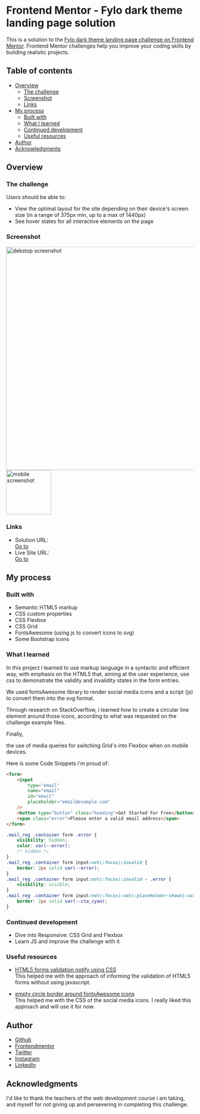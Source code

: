 # Frontend Mentor - Fylo dark theme landing page solution

This is a solution to the [Fylo dark theme landing page challenge on Frontend Mentor](https://www.frontendmentor.io/challenges/fylo-dark-theme-landing-page-5ca5f2d21e82137ec91a50fd). Frontend Mentor challenges help you improve your coding skills by building realistic projects.

## Table of contents

-   [Overview](#overview)
    -   [The challenge](#the-challenge)
    -   [Screenshot](#screenshot)
    -   [Links](#links)
-   [My process](#my-process)
    -   [Built with](#built-with)
    -   [What I learned](#what-i-learned)
    -   [Continued development](#continued-development)
    -   [Useful resources](#useful-resources)
-   [Author](#author)
-   [Acknowledgments](#acknowledgments)

## Overview

### The challenge

Users should be able to:

-   View the optimal layout for the site depending on their device's screen size (in a range of 375px min, up to a max of 1440px)
-   See hover states for all interactive elements on the page

### Screenshot

<img src="screenshot_desktop.png" alt="dekstop screenshot" width="600"/>
<img src="screenshot_mobile.png" alt="mobile screenshot" width="119.75"/>

### Links

-   Solution URL:<br>[Go to](https://github.com/TeusDev/devQuest_q02)
-   Live Site URL:<br>[Go to](https://teusdev.github.io/devQuest_q02/)

## My process

### Built with

-   Semantic HTML5 markup
-   CSS custom properties
-   CSS Flexbox
-   CSS Grid
-   FontsAwesome (using js to convert icons to svg)
-   Some Bootstrap icons

### What I learned

In this project i learned to use markup language in a syntactic and efficient way, with emphasis on the HTML5 that, aiming at the user experience, use css to demonstrate the validity and invalidity states in the form entries.

We used fontsAwesome library to render social media icons and a script (js) to convert them into the svg format.

Through research on StackOverflow, i learned how to create a circular line element around those icons, according to what was requested on the challenge example files.

Finally,

the use of media queries for switching Grid's into Flexbox when on mobile devices.

Here is some Code Snippets i'm proud of:

```html
<form>
	<input
		type="email"
		name="email"
		id="email"
		placeholder="email@example.com"
	/>
	<button type="button" class="heading">Get Started For Free</button>
	<span class="error">Please enter a valid email address</span>
</form>
```

```css
.mail_reg .container form .error {
	visibility: hidden;
	color: var(--error);
	/* hidden */
}
.mail_reg .container form input:not(:focus):invalid {
	border: 2px solid var(--error);
}
.mail_reg .container form input:not(:focus):invalid ~ .error {
	visibility: visible;
}
.mail_reg .container form input:not(:focus):not(:placeholder-shown):valid {
	border: 2px solid var(--cta_cyan);
}
```

### Continued development

-   Dive into Responsive: CSS Grid and Flexbox
-   Learn JS and improve the challenge with it

### Useful resources

-   [HTML5 forms validation notify using CSS](https://www.bram.us/2021/01/28/form-validation-you-want-notfocusinvalid-not-invalid/)<br>This helped me with the approach of informing the validation of HTML5 forms without using javascript.

-   [empty circle border around fontsAwesome icons](https://stackoverflow.com/questions/26065272/how-to-make-a-circle-with-css3-around-font-awesome-icon)<br>This helped me with the CSS of the social media icons. I really liked this approach and will use it for now.

## Author

-   [Github](https://github.com/TeusDev)
-   [Frontendmentor](https://www.frontendmentor.io/profile/TeusDev)
-   [Twitter](https://twitter.com/TeusDev)
-   [Instagram](https://www.instagram.com/teusdev)
-   [LinkedIn](https://www.linkedin.com/in/teusdev)

## Acknowledgments

I'd like to thank the teachers of the web development course i am taking,<br>and myself for not giving up and persevering in completing this challenge.
